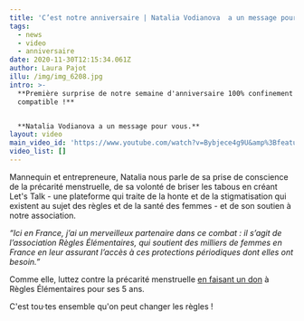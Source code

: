 ```yaml
---
title: 'C’est notre anniversaire | Natalia Vodianova  a un message pour vous '
tags:
  - news
  - video
  - anniversaire
date: 2020-11-30T12:15:34.061Z
author: Laura Pajot
illu: /img/img_6208.jpg
intro: >-
  **Première surprise de notre semaine d'anniversaire 100% confinement
  compatible !**


  **Natalia Vodianova a un message pour vous.**
layout: video
main_video_id: 'https://www.youtube.com/watch?v=Bybjece4g9U&amp%3Bfeature=youtu.be'
video_list: []
---
```

Mannequin et entrepreneure, Natalia nous parle de sa prise de conscience de la précarité menstruelle, de sa volonté de briser les tabous en créant Let's Talk - une plateforme qui traite de la honte et de la stigmatisation qui existent au sujet des règles et de la santé des femmes - et de son soutien à notre association.

_“Ici en France, j’ai un merveilleux partenaire dans ce combat : il s’agit de l’association Règles Élémentaires, qui soutient des milliers de femmes en France en leur assurant l’accès à ces protections périodiques dont elles ont besoin.”_ 

Comme elle, luttez contre la précarité menstruelle [en faisant un don](https://www.helloasso.com/associations/regles-elementaires/formulaires/1/widget) à Règles Élémentaires pour ses 5 ans.

C'est tou·tes ensemble qu'on peut changer les règles !
